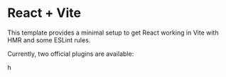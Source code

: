 # React + Vite

This template provides a minimal setup to get React working in Vite with HMR and some ESLint rules.

Currently, two official plugins are available:

h